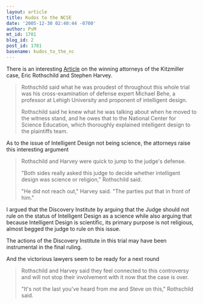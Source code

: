 ```yaml
---
layout: article
title: Kudos to the NCSE
date: '2005-12-30 02:40:44 -0700'
author: PvM
mt_id: 1781
blog_id: 2
post_id: 1781
basename: kudos_to_the_nc
---
```

There is an interesting [Article](http://www.law.com/jsp/article.jsp?id=1135764309688)  on the winning attorneys of the Kitzmiller case, Eric Rothschild and Stephen Harvey.

> Rothschild said what he was proudest of throughout this whole trial was his cross-examination of defense expert Michael Behe, a professor at Lehigh University and proponent of intelligent design.
> 
> Rothschild said he knew what he was talking about when he moved to the witness stand, and he owes that to the National Center for Science Education, which thoroughly explained intelligent design to the plaintiffs team.

As to the issue of Intelligent Design not being science, the attorneys raise this interesting argument

> Rothschild and Harvey were quick to jump to the judge's defense.
> 
> "Both sides really asked this judge to decide whether intelligent design was science or religion," Rothschild said.
> 
> "He did not reach out," Harvey said. "The parties put that in front of him."

I argued that the Discovery Institute by arguing that the Judge should not rule on the status of Intelligent Design as a science while also arguing that because Intelligent Design is scientific, its primary purpose is not religious, almost begged the judge to rule on this issue.

The actions of the Discovery Institute in this trial may have been instrumental in the final ruling.

And the victorious lawyers seem to be ready for a next round

> Rothschild and Harvey said they feel connected to this controversy and will not stop their involvement with it now that the case is over.
> 
> "It's not the last you've heard from me and Steve on this," Rothschild said.
